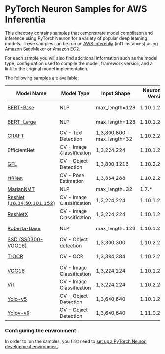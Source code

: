 # PyTorch Neuron Samples for AWS Inferentia

This directory contains samples that demonstrate model compilation and inference using PyTorch Neuron for a variety of popular deep learning models. These samples can be run on [AWS Inferentia](https://aws.amazon.com/machine-learning/inferentia/) (inf1 instances) using [Amazon SageMaker](https://aws.amazon.com/sagemaker) or [Amazon EC2](https://aws.amazon.com/ec2/).

For each sample you will also find additional information such as the model type, configuration used to compile the model, framework version, and a link to the original model implementation.

The following samples are available:

|Model Name	|Model Type	|Input Shape	|NeuronSDK Version	|Framework / Version	|Original Implementation	|
|---	|---	|---	|---	|---	|---	|
|[BERT-Base](torch-neuron/inference/bertbasecased)	|NLP	|max_length=128	|1.10.1.2.2.0.0	|Pytorch 1.10.2	|[link](https://huggingface.co/bert-base-cased)|
|[BERT-Large](torch-neuron/inference/bertlargeuncased)	|NLP	|max_length=128	|1.10.1.2.2.0.0	|Pytorch 1.10.2	|[link](https://huggingface.co/bert-large-uncased)|
|[CRAFT](torch-neuron/inference/craft)		|CV - Text Detection	|1,3,800,800 - max_length=32|1.10.2.2.3.0.0 |Pytorch 1.10.2 |[link](https://github.com/clovaai/CRAFT-pytorch)|
|[EfficientNet](torch-neuron/inference/efficentnet)	|CV - Image Classification	|1,3,224,224	|1.10.1.2.2.0.0	|Pytorch 1.10.1	|[link](https://pytorch.org/vision/stable/models/efficientnet.html)|
|[GFL](torch-neuron/inference/gfl_mmdet)		|CV - Object Detection	|1,3,800,1216	|1.10.2.2.3.0.0 |Pytorch 1.10.2 |[link](https://github.com/open-mmlab/mmdetection/blob/master/configs/gfl/README.md)|
|[HRNet](torch-neuron/inference/hrnet)	|CV - Pose Estimation	|1,3,384,288	|1.10.2.2.3.0.0	|Pytorch 1.10.2	|[link](https://github.com/leoxiaobin/deep-high-resolution-net.pytorch.git)|
|[MarianNMT](torch-neuron/inference/marianmt)	|NLP	|max_length=32 |1.7.\*|Pytorch 1.7|[link](https://huggingface.co/Helsinki-NLP/opus-mt-en-de)|
|[ResNet (18,34,50,101,152)](torch-neuron/inference/resnet)|CV - Image Classification	|1,3,224,224	|1.10.1.2.2.0.0	|Pytorch 1.10.1	|[link](https://pytorch.org/vision/stable/models/resnet.html)|
|[ResNetX](torch-neuron/inference/resnext)	|CV - Image Classification	|1,3,224,224	|1.10.1.2.2.0.0	|Pytorch 1.10.1	|[link](https://pytorch.org/vision/stable/models/resnext.html)|
|[Roberta-Base](torch-neuron/inference/robertabse)	|NLP	|max_length=128|1.10.1.2.2.0.0	|Pytorch 1.10.2|[link](https://huggingface.co/roberta-base)|
|[SSD (SSD300-VGG16)](torch-neuron/inference/ssd)	|CV - Object detection	|1,3,300,300	|1.10.2.2.3.0.0	|Pytorch 1.10.2	|[link](https://pytorch.org/vision/stable/models/ssd.html)|
|[TrOCR](torch-neuron/inference/trocr)		|CV - OCR	|1,3,384,384	|1.10.2.2.3.0.0 |Pytorch 1.10.2 |[link](https://huggingface.co/docs/transformers/en/model_doc/trocr)|
|[VGG16](torch-neuron/inference/vgg)	|CV - Image Classification	|1,3,224,224	|1.10.1.2.2.0.0	|Pytorch 1.10.1	|[link](https://pytorch.org/vision/stable/models/vgg.html)|
|[ViT](torch-neuron/inference/vit)		|CV - Image Classification	|1,3,224,224	|1.10.2.2.3.0.0 |Pytorch 1.10.2 |[link](https://huggingface.co/docs/transformers/model_doc/vit)|
|[Yolo-v5](torch-neuron/inference/vgg)	|CV - Object Detection	|1,3,640,640	|1.10.1.2.2.0.0	|Pytorch 1.10.1	|[link](https://github.com/ultralytics/yolov5/releases/tag/v5.0)|
|[Yolov-v6](torch-neuron/inference/yolov6)	|CV - Object Detection	|1,3,640,640	|1.11.0.2.3.0.0 |Pytorch 1.11.0 |[link](https://github.com/meituan/YOLOv6.git)|

### Configuring the environment

In order to run the samples, you first need to [set up a PyTorch Neuron development environment](https://awsdocs-neuron.readthedocs-hosted.com/en/latest/neuron-intro/get-started.html).

